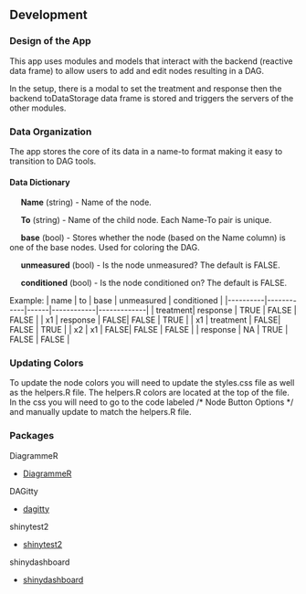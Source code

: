 ## Development 

### Design of the App

This app uses modules and models that interact with the backend (reactive data frame) to allow users to add and edit nodes resulting in a DAG.

In the setup, there is a modal to set the treatment and response then the backend toDataStorage data frame is stored and triggers the servers of the other modules. 

### Data Organization 

The app stores the core of its data in a name-to format making it easy to transition to DAG tools. 


#### Data Dictionary

&nbsp;&nbsp;&nbsp;&nbsp; **Name** (string) - Name of the node.

&nbsp;&nbsp;&nbsp;&nbsp; **To** (string) - Name of the child node. Each Name-To pair is unique. 

&nbsp;&nbsp;&nbsp;&nbsp; **base** (bool) - Stores whether the node (based on the Name column) is one of the base nodes. Used for coloring the DAG.

&nbsp;&nbsp;&nbsp;&nbsp; **unmeasured** (bool) - Is the node unmeasured? The default is FALSE.

&nbsp;&nbsp;&nbsp;&nbsp; **conditioned** (bool) - Is the node conditioned on? The default is FALSE.

Example:
| name     | to         | base | unmeasured | conditioned |
|----------|------------|------|------------|-------------|
| treatment| response   | TRUE | FALSE      | FALSE       |
| x1       | response   | FALSE| FALSE      | TRUE        |
| x1       | treatment  | FALSE| FALSE      | TRUE        |
| x2       | x1         | FALSE| FALSE      | FALSE       |
| response | NA         | TRUE | FALSE      | FALSE       |

### Updating Colors

To update the node colors you will need to update the styles.css file as well as the helpers.R file. The helpers.R colors are located at the top of the file. In the css you will need to go to the code labeled /* Node Button Options */ and manually update to match the helpers.R file. 


### Packages

DiagrammeR
- [DiagrammeR](https://rich-iannone.github.io/DiagrammeR/)

DAGitty
- [dagitty](https://www.dagitty.net/)

shinytest2
- [shinytest2](https://rstudio.github.io/shinytest2/)

shinydashboard
 - [shinydashboard](https://rstudio.github.io/shinydashboard/index.html)


